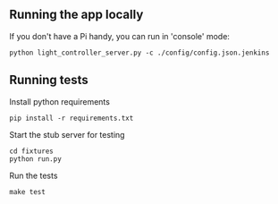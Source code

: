 ## Running the app locally

If you don't have a Pi handy, you can run in 'console' mode:

    python light_controller_server.py -c ./config/config.json.jenkins

## Running tests

Install python requirements

    pip install -r requirements.txt

Start the stub server for testing

    cd fixtures
    python run.py

Run the tests

    make test
